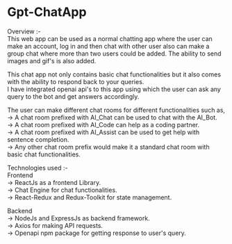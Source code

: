 # Gpt-ChatApp
Overview :-   
This web app can be used as a normal chatting app where the user can make an account, log in and then chat with other user also can make a group chat where more than two users could be added. The ability to send images and gif's is also added.  

This chat app not only contains basic chat functionalities but it also comes with the ability to respond back to your queries.  
I have integrated openai api's to this app using which the user can ask any query to the bot and get answers accordingly.  

The user can make different chat rooms for different functionalities such as,  
-> A chat room prefixed with AI_Chat can be used to chat with the AI_Bot.  
-> A chat room prefixed with AI_Code can help as a coding partner.  
-> A chat room prefixed with AI_Assist can be used to get help with sentence completion.  
-> Any other chat room prefix would make it a standard chat room with basic chat functionalities.  

Technologies used :-  
Frontend  
-> ReactJs as a frontend Library.  
-> Chat Engine for chat functionalities.  
-> React-Redux and Redux-Toolkit for state management.   

Backend  
-> NodeJs and ExpressJs as backend framework.  
-> Axios for making API requests.  
-> Openapi npm package for getting response to user's query.  
